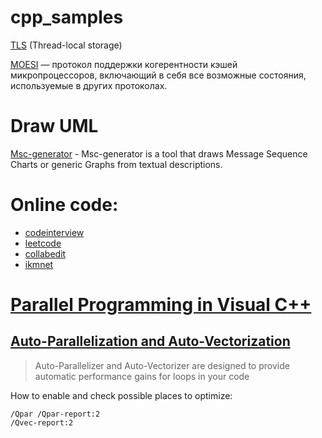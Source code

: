 # cpp_samples

[TLS](https://ru.wikipedia.org/wiki/TLS) (Thread-local storage)

[MOESI](https://ru.wikipedia.org/wiki/MOESI) — протокол поддержки когерентности кэшей микропроцессоров, включающий в себя все возможные состояния, используемые в других протоколах.

# Draw UML

[Msc-generator](https://sites.google.com/site/mscgen2393/) - Msc-generator is a tool that draws Message Sequence Charts or generic Graphs from textual descriptions.


# Online code:

- [codeinterview](https://codeinterview.io/)
- [leetcode](https://leetcode.com/)
- [collabedit](http://collabedit.com/)
- [ikmnet](https://www.ikmnet.com/)


# [Parallel Programming in Visual C++](https://docs.microsoft.com/en-us/cpp/parallel/parallel-programming-in-visual-cpp?view=msvc-160)

## [Auto-Parallelization and Auto-Vectorization](https://docs.microsoft.com/en-us/cpp/parallel/auto-parallelization-and-auto-vectorization?view=msvc-160)

> Auto-Parallelizer and Auto-Vectorizer are designed to provide automatic performance gains for loops in your code

How to enable and check possible places to optimize:

```
/Qpar /Qpar-report:2
/Qvec-report:2
```
